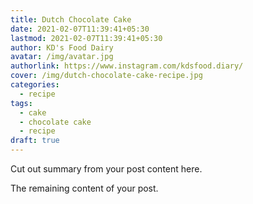 ```yaml
---
title: Dutch Chocolate Cake
date: 2021-02-07T11:39:41+05:30
lastmod: 2021-02-07T11:39:41+05:30
author: KD's Food Dairy
avatar: /img/avatar.jpg
authorlink: https://www.instagram.com/kdsfood.diary/
cover: /img/dutch-chocolate-cake-recipe.jpg
categories:
  - recipe
tags:
  - cake
  - chocolate cake
  - recipe
draft: true
---
```


Cut out summary from your post content here.

<!--more-->

The remaining content of your post.
